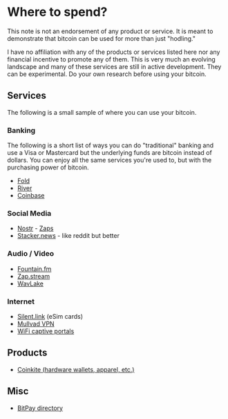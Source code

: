 # Where to spend?

This note is not an endorsement of any product or service. It is meant to
demonstrate that bitcoin can be used for more than just "hodling."

I have no affiliation with any of the products or services listed here nor
any financial incentive to promote any of them. This is very much an evolving
landscape and many of these services are still in active development. They can
be experimental. Do your own research before using your bitcoin.

## Services

The following is a small sample of where you can use your bitcoin. 

### Banking

The following is a short list of ways you can do "traditional" banking and use a
Visa or Mastercard but the underlying funds are bitcoin instead of dollars. You can
enjoy all the same services you're used to, but with the purchasing power of bitcoin.

- [Fold](https://blog.foldapp.com/receive-bitcoin/)
- [River](https://river.com)
- [Coinbase](https://www.coinbase.com/card)

### Social Media

- [Nostr](https://nostr.how/en/what-is-nostr) - [Zaps](https://nostr.how/en/zaps)
- [Stacker.news](https://stacker.news/) - like reddit but better

### Audio / Video
- [Fountain.fm](https://fountain.fm/)
- [Zap.stream](https://zap.stream/)
- [WavLake](https://wavlake.com/)

### Internet
- [Silent.link](https://silent.link/) (eSim cards)
- [Mullvad VPN](https://mullvad.net/en)
- [WiFi captive portals](https://github.com/aantonop/wifiportal21)

## Products
- [Coinkite (hardware wallets, apparel, etc.)](https://store.coinkite.com/store)

## Misc
- [BitPay directory](https://bitpay.com/directory/)
